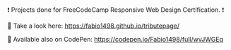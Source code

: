 ❗  Projects done for FreeCodeCamp Responsive Web Design Certification. ❗

👀 Take a look here: https://fabio1498.github.io/tributepage/

🔴 Available also on CodePen: https://codepen.io/Fabio1498/full/wvJWGEq
